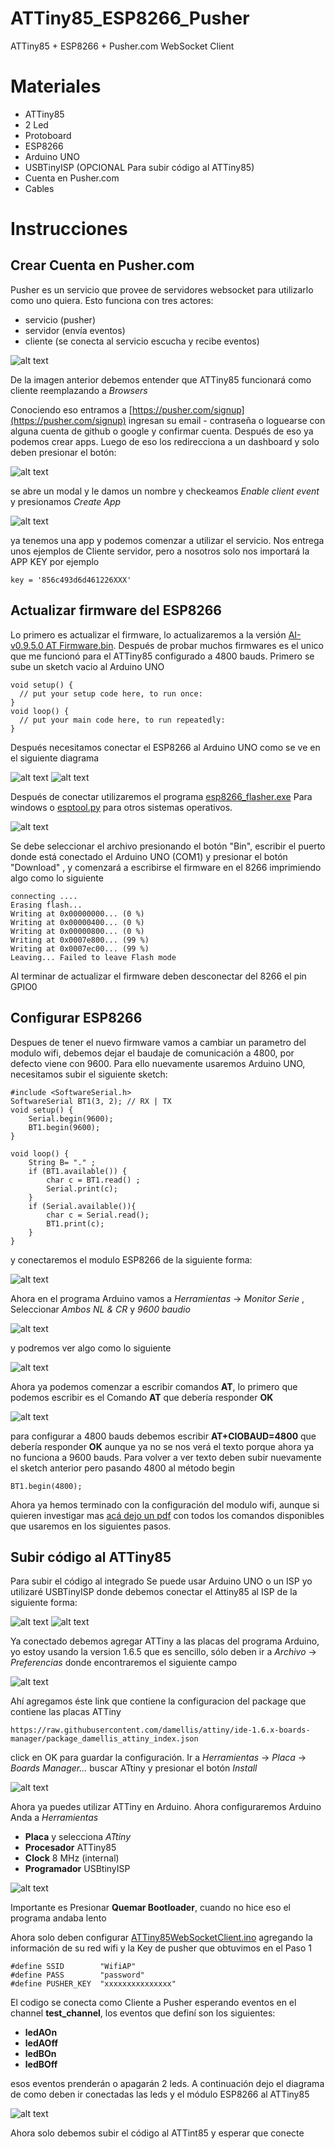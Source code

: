 # ATTiny85_ESP8266_Pusher
ATTiny85 + ESP8266 + Pusher.com WebSocket Client


Materiales
===================
- ATTiny85
- 2 Led
- Protoboard
- ESP8266
- Arduino UNO
- USBTinyISP (OPCIONAL Para subir código al ATTiny85)
- Cuenta en Pusher.com
- Cables


Instrucciones
===================
## Crear Cuenta en Pusher.com
Pusher es un servicio que provee de servidores websocket para utilizarlo como uno quiera. Esto funciona con tres actores:
- servicio (pusher)
- servidor (envía eventos)
- cliente (se conecta al servicio escucha y recibe eventos)

![alt text](https://raw.githubusercontent.com/EstebanFuentealba/ATTiny85_ESP8266_Pusher/master/images/hero_howitworks.png "cómo funciona")

De la imagen anterior debemos entender que ATTiny85 funcionará como cliente reemplazando a *Browsers*

Conociendo eso entramos a [https://pusher.com/signup](https://pusher.com/signup) ingresan su email - contraseña o loguearse con alguna cuenta de github o google y confirmar cuenta. Después de eso ya podemos crear apps. Luego de eso los redirecciona a un dashboard y solo deben presionar el botón:

![alt text](https://raw.githubusercontent.com/EstebanFuentealba/ATTiny85_ESP8266_Pusher/master/images/newapp.png "new app")

se abre un modal y le damos un nombre y checkeamos *Enable client event* y presionamos *Create App*

![alt text](https://raw.githubusercontent.com/EstebanFuentealba/ATTiny85_ESP8266_Pusher/master/images/newapp_conf.png "configure new app")

ya tenemos una app y podemos comenzar a utilizar el servicio. Nos entrega unos ejemplos de Cliente servidor, pero a nosotros solo nos importará la APP KEY por ejemplo
```
key = '856c493d6d461226XXX'
```

## Actualizar firmware del ESP8266
Lo primero es actualizar el firmware, lo actualizaremos a la versión [AI-v0.9.5.0 AT Firmware.bin](https://github.com/EstebanFuentealba/ATTiny85_ESP8266_Pusher/raw/master/firmware%20esp8266/AI-v0.9.5.0%20AT%20Firmware.bin). Después de probar muchos firmwares es el unico que me funcionó para el ATTiny85 configurado a 4800 bauds.
Primero se sube un sketch vacio al Arduino UNO

```arduino
void setup() {
  // put your setup code here, to run once:
}
void loop() {
  // put your main code here, to run repeatedly:
}
```

Después necesitamos conectar el ESP8266 al Arduino UNO como se ve en el siguiente diagrama

![alt text](https://raw.githubusercontent.com/EstebanFuentealba/ATTiny85_ESP8266_Pusher/master/firmware%20esp8266/ESP8266_Pines.jpg "ESP8266")
![alt text](https://raw.githubusercontent.com/EstebanFuentealba/ATTiny85_ESP8266_Pusher/master/firmware%20esp8266/ESP8266-Connections-Arduino-UNO.png "Conexión")

Después de conectar utilizaremos el programa [esp8266_flasher.exe](https://github.com/EstebanFuentealba/ATTiny85_ESP8266_Pusher/raw/master/firmware%20esp8266/esp8266_flasher.exe) Para windows o [esptool.py](https://github.com/themadinventor/esptool) para otros sistemas operativos.

![alt text](https://raw.githubusercontent.com/EstebanFuentealba/ATTiny85_ESP8266_Pusher/master/firmware%20esp8266/FO8YOLOIATH773M.LARGE.jpg "Programa esp8266_flasher")

Se debe seleccionar el archivo presionando el botón "Bin", escribir el puerto donde está conectado el Arduino UNO (COM1) y presionar el botón "Download" , y comenzará a escribirse el firmware en el 8266 imprimiendo algo como lo siguiente

```
connecting ....
Erasing flash...
Writing at 0x00000000... (0 %)
Writing at 0x00000400... (0 %)
Writing at 0x00000800... (0 %)
Writing at 0x0007e800... (99 %)
Writing at 0x0007ec00... (99 %)
Leaving... Failed to leave Flash mode
```

Al terminar de actualizar el firmware deben desconectar del 8266 el pin GPIO0 

## Configurar ESP8266
Despues de tener el nuevo firmware vamos a cambiar un parametro del modulo wifi, debemos dejar el baudaje de comunicación a 4800, por defecto viene con 9600. Para ello nuevamente usaremos Arduino UNO, necesitamos subir el siguiente sketch:

```arduino
#include <SoftwareSerial.h>
SoftwareSerial BT1(3, 2); // RX | TX
void setup() {  
	Serial.begin(9600);
    BT1.begin(9600);
}

void loop() {
	String B= "." ;
	if (BT1.available()) { 
		char c = BT1.read() ;
		Serial.print(c);
	}
	if (Serial.available()){
		char c = Serial.read();
		BT1.print(c);
	}
}
```

y conectaremos el modulo ESP8266 de la siguiente forma:

![alt text](https://raw.githubusercontent.com/EstebanFuentealba/ATTiny85_ESP8266_Pusher/master/firmware%20esp8266/ESP8266-Configure-AT.png "Configurando con comandos AT")

Ahora en el programa Arduino vamos a *Herramientas* -> *Monitor Serie* , Seleccionar *Ambos NL & CR* y *9600 baudio*

![alt text](https://raw.githubusercontent.com/EstebanFuentealba/ATTiny85_ESP8266_Pusher/master/firmware%20esp8266/monitor_cfg.png "Configurando Monitor Serie")


y podremos ver algo como lo siguiente 

![alt text](https://raw.githubusercontent.com/EstebanFuentealba/ATTiny85_ESP8266_Pusher/master/firmware%20esp8266/monitor.png "Monitor Serie")


Ahora ya podemos comenzar a escribir comandos **AT**, lo primero que podemos escribir es el Comando **AT** que debería responder **OK** 

![alt text](https://raw.githubusercontent.com/EstebanFuentealba/ATTiny85_ESP8266_Pusher/master/firmware%20esp8266/monitor_AT.png "AT")

para configurar a 4800 bauds debemos escribir **AT+CIOBAUD=4800** que debería responder **OK** aunque ya no se nos verá el texto porque ahora ya no funciona a 9600 bauds. Para volver a ver texto deben subir nuevamente el sketch anterior pero pasando 4800 al método begin
```arduino
BT1.begin(4800);
```
Ahora ya hemos terminado con la configuración del modulo wifi, aunque si quieren investigar mas [acá dejo un pdf](https://github.com/EstebanFuentealba/ATTiny85_ESP8266_Pusher/raw/master/firmware%20esp8266/ESP8266%20AT%20Command%20Set.pdf) con todos los comandos disponibles que usaremos en los siguientes pasos.


## Subir código al ATTiny85
Para subir el código al integrado Se puede usar Arduino UNO o un ISP yo utilizaré USBTinyISP donde debemos conectar el Attiny85 al ISP de la siguiente forma:

![alt text](https://raw.githubusercontent.com/EstebanFuentealba/ATTiny85_ESP8266_Pusher/master/images/6-pin-isp-cable.png "USBTinyISP") ![alt text](https://raw.githubusercontent.com/EstebanFuentealba/ATTiny85_ESP8266_Pusher/master/images/attiny85.png "ATTiny85")

Ya conectado debemos agregar ATTiny a las placas del programa Arduino, yo estoy usando la version 1.6.5 que es sencillo, sólo deben ir a *Archivo* -> *Preferencias* donde encontraremos el siguiente campo

![alt text](https://raw.githubusercontent.com/EstebanFuentealba/ATTiny85_ESP8266_Pusher/master/images/additional-boards-manager-urls-blank.png "Agregar placa")

Ahí agregamos éste link que contiene la configuracion del package que contiene las placas ATTiny
```
https://raw.githubusercontent.com/damellis/attiny/ide-1.6.x-boards-manager/package_damellis_attiny_index.json
```
click en OK para guardar la configuración. Ir a *Herramientas* -> *Placa* -> *Boards Manager...* buscar ATtiny y presionar el botón *Install*

![alt text](https://raw.githubusercontent.com/EstebanFuentealba/ATTiny85_ESP8266_Pusher/master/images/boards-manager-install.png "Install board ATTiny")

Ahora ya puedes utilizar ATTiny en Arduino. Ahora configuraremos Arduino Anda a *Herramientas* 
- **Placa** y selecciona *ATtiny*
- **Procesador** ATTiny85
- **Clock** 8 MHz (internal)
- **Programador** USBtinyISP

![alt text](https://raw.githubusercontent.com/EstebanFuentealba/ATTiny85_ESP8266_Pusher/master/images/attiny_cfg.png "board ATTiny")


Importante es Presionar **Quemar Bootloader**, cuando no hice eso el programa andaba lento


Ahora solo deben configurar [ATTiny85WebSocketClient.ino](https://github.com/EstebanFuentealba/ATTiny85_ESP8266_Pusher/blob/master/attiny85/ATTiny85WebSocketClient.ino) agregando la información de su red wifi y la Key de pusher que obtuvimos en el Paso 1

```arduino
#define SSID        "WifiAP"
#define PASS        "password"
#define PUSHER_KEY  "xxxxxxxxxxxxxxx"
```
El codigo se conecta como Cliente a Pusher esperando eventos en el channel **test_channel**, los eventos que definí son los siguientes:

- **ledAOn** 
- **ledAOff**
- **ledBOn**
- **ledBOff**

esos eventos prenderán o apagarán 2 leds. A continuación dejo el diagrama de como deben ir conectadas las leds y el módulo ESP8266 al ATTiny85

![alt text](https://raw.githubusercontent.com/EstebanFuentealba/ATTiny85_ESP8266_Pusher/master/images/ATtiny85-ESP8266-2Led.png "cableado")

Ahora solo debemos subir el código al ATTint85 y esperar que conecte

